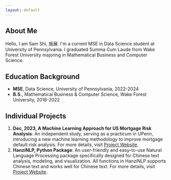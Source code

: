```yaml
---
layout: default
---
```


## About Me 
Hello, I am Sam Shi, 施展. I'm a current MSE in Data Science student at University of Pennsylvania. I graduated Summa Cum Laude from Wake Forest University majoring in Mathematical Business and Computer Science. 

## Education Background

- **MSE**, Data Science, University of Pennsylvania, 2022-2024
- **B.S.**, Mathematical Business & Computer Science, Wake Forest University, 2018-2022

## Individual Projects

1. **Dec, 2023, A Machine Learning Approach for US Mortgage Risk Analysis**:
An independent study, serving as a practicum in UPenn, introducing a new machine learning methodology to improve mortgage default risk analysis. For more details, visit [Project Website](**https://github.com/samzshi0529/A-Machine-Learning-Approach-for-US-Mortgage-Risk-Analysis**).
2. **HanziNLP, Python Package**:
An user-friendly and easy-to-use Natural Language Processing package specifically designed for Chinese text analysis, modeling, and visualization. All functions in HanziNLP supports Chinese text and works well for Chinese text. For more details, visit [Project Website](**https://github.com/samzshi0529/HanziNLP**).



